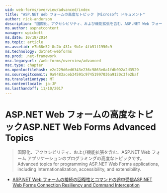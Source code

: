 ```yaml
---
uid: web-forms/overview/advanced/index
title: "ASP.NET Web フォームの高度なトピック |Microsoft ドキュメント"
author: rick-anderson
description: "国際化、アクセシビリティ、および機能拡張を含む、ASP.NET Web フォーム アプリケーションのプログラミングの高度なトピックです。"
ms.author: aspnetcontent
manager: wpickett
ms.date: 10/18/2014
ms.topic: article
ms.assetid: e7b68e52-8c2b-431c-9b1e-4fb51f1950c9
ms.technology: dotnet-webforms
ms.prod: .net-framework
msc.legacyurl: /web-forms/overview/advanced
msc.type: chapter
ms.openlocfilehash: e2e229d6ed6343e236c9863e0a1fdb092a2d3529
ms.sourcegitcommit: 9a9483aceb34591c97451997036a9120c3fe2baf
ms.translationtype: MT
ms.contentlocale: ja-JP
ms.lasthandoff: 11/10/2017
---
```

<a name="aspnet-web-forms-advanced-topics"></a><span data-ttu-id="7364e-103">ASP.NET Web フォームの高度なトピック</span><span class="sxs-lookup"><span data-stu-id="7364e-103">ASP.NET Web Forms Advanced Topics</span></span>
====================
> <span data-ttu-id="7364e-104">国際化、アクセシビリティ、および機能拡張を含む、ASP.NET Web フォーム アプリケーションのプログラミングの高度なトピックです。</span><span class="sxs-lookup"><span data-stu-id="7364e-104">Advanced topics for programming ASP.NET Web Forms applications, including Internationalization, accessibility, and extensibility.</span></span>


- [<span data-ttu-id="7364e-105">ASP.NET Web フォームの接続の回復性とコマンドの途中受信</span><span class="sxs-lookup"><span data-stu-id="7364e-105">ASP.NET Web Forms Connection Resiliency and Command Interception</span></span>](aspnet-web-forms-connection-resiliency-and-command-interception.md)
